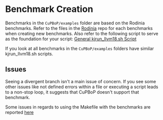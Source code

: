 # Benchmark Creation

Benchmarks in the `CuPBoP/examples` folder are based on the Rodinia benchmarks. Refer to the files in the [Rodinia](https://github.com/yuhc/gpu-rodinia/tree/master/cuda) repo for each benchmarks when creating new benchmarks. Also refer to the following script to serve as the foundation for your script: [General kjrun_llvm18.sh Script](./kjrun_llvm18.sh)

If you look at all benchmarks in the `CuPBoP/examples` folders have similar kjrun_llvm18.sh scripts. 



## Issues

Seeing a divergent branch isn't a main issue of concern. If you see some other issues like not defined errors within a file or executing a script leads to a non-stop loop, it suggests that CuPBoP doesn't support that benchmark.

Some issues in regards to using the Makefile with the benchmarks are reported [here](./CommonIssues.md)
